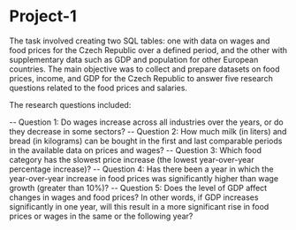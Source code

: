 # Project-1
The task involved creating two SQL tables: one with data on wages and food prices for the Czech Republic over a defined period, and the other with supplementary data such as GDP and population for other European countries. The main objective was to collect and prepare datasets on food prices, income, and GDP for the Czech Republic to answer five research questions related to the food prices and salaries.

The research questions included:

-- Question 1: Do wages increase across all industries over the years, or do they decrease in some sectors?
-- Question 2: How much milk (in liters) and bread (in kilograms) can be bought in the first and last comparable periods in the available data on prices and wages?
-- Question 3: Which food category has the slowest price increase (the lowest year-over-year percentage increase)?
-- Question 4: Has there been a year in which the year-over-year increase in food prices was significantly higher than wage growth (greater than 10%)?
-- Question 5: Does the level of GDP affect changes in wages and food prices? In other words, if GDP increases significantly in one year, will this result in a more significant rise in food prices or wages in the same or the following year?
